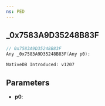 ```yaml
---
ns: PED
---
```

## _0x7583A9D35248B83F

```c
// 0x7583A9D35248B83F
Any _0x7583A9D35248B83F(Any p0);
```

```
NativeDB Introduced: v1207
```

## Parameters
* **p0**:
